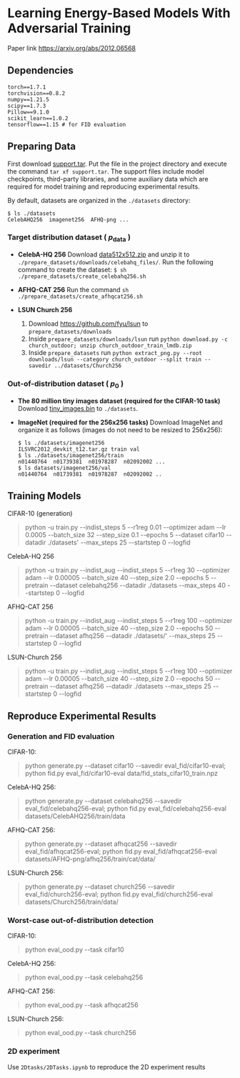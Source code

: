 # Learning Energy-Based Models With Adversarial Training
Paper link https://arxiv.org/abs/2012.06568

## Dependencies
```
torch==1.7.1
torchvision==0.8.2
numpy==1.21.5
scipy==1.7.3
Pillow==9.1.0
scikit_learn==1.0.2
tensorflow==1.15 # for FID evaluation
```

## Preparing Data

First download [support.tar](https://github-share.s3.amazonaws.com/support.tar). Put the file in the project directory and execute the command `tar xf support.tar`.
The support files include model checkpoints, third-party libraries, and some auxiliary data which are required for model training and reproducing experimental results.

By default, datasets are organized in the `./datasets` directory:

```
$ ls ./datasets
CelebAHQ256  imagenet256  AFHQ-png ...
```

### Target distribution dataset ( $p_\textrm{data}$ )

- **CelebA-HQ 256** Download [data512x512.zip](https://drive.google.com/drive/folders/11Vz0fqHS2rXDb5pprgTjpD7S2BAJhi1P) and unzip it to `./prepare_datasets/downloads/celebahq_files/`. Run the following command to create the dataset: `$ sh ./prepare_datasets/create_celebahq256.sh`

- **AFHQ-CAT 256** Run the command `sh ./prepare_datasets/create_afhqcat256.sh`

- **LSUN Church 256** 
  1. Download https://github.com/fyu/lsun to `prepare_datasets/downloads`
  2. Inside `prepare_datasets/downloads/lsun` run `python download.py -c church_outdoor; unzip church_outdoor_train_lmdb.zip` 
  3. Inside `prepare_datasets` run `python extract_png.py --root downloads/lsun --category church_outdoor --split train --savedir ../datasets/Church256`

### Out-of-distribution dataset ( $p_0$ )

- **The 80 million tiny images dataset (required for the CIFAR-10 task)**
Download [tiny_images.bin](http://www.archive.org/download/80-million-tiny-images-2-of-2/tiny_images.bin) to `./datasets`.

- **ImageNet (required for the 256x256 tasks)**
  Download ImageNet and organize it as follows (images do not need to be resized to 256x256):
  ```
  $ ls ./datasets/imagenet256
  ILSVRC2012_devkit_t12.tar.gz train val
  $ ls ./datasets/imagenet256/train
  n01440764  n01739381  n01978287  n02092002 ...
  $ ls datasets/imagenet256/val
  n01440764  n01739381  n01978287  n02092002 .. 
  ```



## Training Models

CIFAR-10 (generation)
> python -u train.py --indist_steps 5 --r1reg 0.01 --optimizer adam --lr 0.0005 --batch_size 32 --step_size 0.1 --epochs 5 --dataset cifar10 --datadir ./datasets' --max_steps 25 --startstep 0 --logfid

CelebA-HQ 256
> python -u train.py --indist_aug --indist_steps 5 --r1reg 30 --optimizer adam --lr 0.00005 --batch_size 40 --step_size 2.0 --epochs 5 --pretrain --dataset celebahq256 --datadir ./datasets --max_steps 40 --startstep 0 --logfid

AFHQ-CAT 256
> python -u train.py --indist_aug --indist_steps 5 --r1reg 100 --optimizer adam --lr 0.00005 --batch_size 40 --step_size 2.0 --epochs 50 --pretrain --dataset afhq256 --datadir ./datasets/' --max_steps 25 --startstep 0 --logfid

LSUN-Church 256
> python -u train.py --indist_aug --indist_steps 5 --r1reg 100 --optimizer adam --lr 0.00005 --batch_size 40 --step_size 2.0 --epochs 50 --pretrain --dataset afhq256 --datadir ./datasets --max_steps 25 --startstep 0 --logfid


## Reproduce Experimental Results

### Generation and FID evaluation
CIFAR-10: 
> python generate.py --dataset cifar10 --savedir eval_fid/cifar10-eval; python fid.py eval_fid/cifar10-eval data/fid_stats_cifar10_train.npz

CelebA-HQ 256: 
> python generate.py --dataset celebahq256 --savedir eval_fid/celebahq256-eval; python fid.py eval_fid/celebahq256-eval datasets/CelebAHQ256/train/data

AFHQ-CAT 256: 
> python generate.py --dataset afhqcat256 --savedir eval_fid/afhqcat256-eval; python fid.py eval_fid/afhqcat256-eval datasets/AFHQ-png/afhq256/train/cat/data/

LSUN-Church 256: 
> python generate.py --dataset church256 --savedir eval_fid/church256-eval; python fid.py eval_fid/church256-eval datasets/Church256/train/data/

### Worst-case out-of-distribution detection
CIFAR-10: 
> python eval_ood.py --task cifar10

CelebA-HQ 256: 
> python eval_ood.py --task celebahq256

AFHQ-CAT 256:
> python eval_ood.py --task afhqcat256

LSUN-Church 256: 
> python eval_ood.py --task church256


### 2D experiment
Use `2Dtasks/2DTasks.ipynb` to reproduce the 2D experiment results
